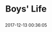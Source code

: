 ---
title: > #shorten me
  Boys' Life
name: >
  Boys' Life
date: "2017-12-13 00:36:05"
buy_now: "https://www.amazon.com/Boy-Scouts-of-America-Boys/dp/B00006LK8F?psc=1&SubscriptionId=AKIAIA5RBQIWQVTCUEUQ&tag=coldcutdeals-20&linkCode=xm2&camp=2025&creative=165953&creativeASIN=B00006LK8F"
description_markdown: >-

  Boys' Life
tweet_id_str: "940742084474130432"
price: "$47.40"
list_price: "$47.40"
deal_price: "$24.00"
you_save: "$23.40 (49%)"
asin: "B00006LK8F"
image: "https://images-na.ssl-images-amazon.com/images/I/515ZN6-RncL.jpg"
---